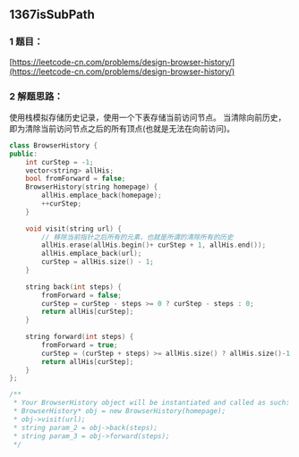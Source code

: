 ## 1367isSubPath

### 1 题目：
[https://leetcode-cn.com/problems/design-browser-history/](https://leetcode-cn.com/problems/design-browser-history/)

### 2 解题思路：
使用栈模拟存储历史记录，使用一个下表存储当前访问节点。
当清除向前历史，即为清除当前访问节点之后的所有顶点(也就是无法在向前访问)。

```cpp
class BrowserHistory {
public:
    int curStep = -1;
    vector<string> allHis;
    bool fromForward = false;
    BrowserHistory(string homepage) {
        allHis.emplace_back(homepage);
        ++curStep;
    }
    
    void visit(string url) {
        // 移除当前指针之后所有的元素，也就是所谓的清除所有的历史
        allHis.erase(allHis.begin()+ curStep + 1, allHis.end());
        allHis.emplace_back(url);
        curStep = allHis.size() - 1;
    }
    
    string back(int steps) {
        fromForward = false;
        curStep = curStep - steps >= 0 ? curStep - steps : 0;
        return allHis[curStep];
    }
    
    string forward(int steps) {
        fromForward = true;
        curStep = (curStep + steps) >= allHis.size() ? allHis.size()-1 : curStep + steps;
        return allHis[curStep];
    }
};

/**
 * Your BrowserHistory object will be instantiated and called as such:
 * BrowserHistory* obj = new BrowserHistory(homepage);
 * obj->visit(url);
 * string param_2 = obj->back(steps);
 * string param_3 = obj->forward(steps);
 */
```